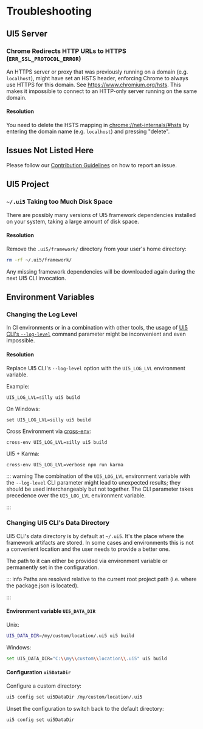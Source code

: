 # Troubleshooting
## UI5 Server
### Chrome Redirects HTTP URLs to HTTPS (`ERR_SSL_PROTOCOL_ERROR`)
An HTTPS server or proxy that was previously running on a domain (e.g. `localhost`), might have set an HSTS header, enforcing Chrome to always use HTTPS for this domain. See https://www.chromium.org/hsts. This makes it impossible to connect to an HTTP-only server running on the same domain.

#### Resolution
You need to delete the HSTS mapping in [chrome://net-internals/#hsts](chrome://net-internals/#hsts) by entering the domain name (e.g. `localhost`) and pressing "delete".

## Issues Not Listed Here
Please follow our [Contribution Guidelines](https://github.com/UI5/cli/blob/main/CONTRIBUTING.md#report-an-issue) on how to report an issue.

## UI5 Project
### `~/.ui5` Taking too Much Disk Space

There are possibly many versions of UI5 framework dependencies installed on your system, taking a large amount of disk space.

#### Resolution

Remove the `.ui5/framework/` directory from your user's home directory:

```sh
rm -rf ~/.ui5/framework/
```

Any missing framework dependencies will be downloaded again during the next UI5 CLI invocation.

## Environment Variables
### Changing the Log Level

In CI environments or in a combination with other tools, the usage of [UI5 CLI's `--log-level`](https://ui5.github.io/cli/v5/pages/CLI/#common-options) command parameter might be inconvenient and even impossible.

#### Resolution

Replace UI5 CLI's `--log-level` option with the `UI5_LOG_LVL` environment variable.

Example:

`UI5_LOG_LVL=silly ui5 build`

On Windows:

`set UI5_LOG_LVL=silly ui5 build`

Cross Environment via [cross-env](https://www.npmjs.com/package/cross-env):

`cross-env UI5_LOG_LVL=silly ui5 build`

UI5 + Karma:

`cross-env UI5_LOG_LVL=verbose npm run karma`


::: warning
The combination of the `UI5_LOG_LVL` environment variable with the `--log-level` CLI parameter might lead to unexpected results; they should be used interchangeably but not together. The CLI parameter takes precedence over the `UI5_LOG_LVL` environment variable.

:::

### Changing UI5 CLI's Data Directory

UI5 CLI's data directory is by default at `~/.ui5`. It's the place where the framework artifacts are stored.
In some cases and environments this is not a convenient location and the user needs to provide a better one.

The path to it can either be provided via environment variable or permanently set in the configuration.

::: info
Paths are resolved relative to the current root project path (i.e. where the package.json is located).

:::

#### Environment variable  `UI5_DATA_DIR`

Unix:
```sh
UI5_DATA_DIR=/my/custom/location/.ui5 ui5 build
```

Windows:
```sh
set UI5_DATA_DIR="C:\\my\\custom\\location\\.ui5" ui5 build
```

#### Configuration `ui5DataDir`

Configure a custom directory:
```sh
ui5 config set ui5DataDir /my/custom/location/.ui5
```

Unset the configuration to switch back to the default directory:
```sh
ui5 config set ui5DataDir
```
